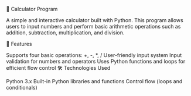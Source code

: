 🧮 Calculator Program

A simple and interactive calculator built with Python. This program allows users to input numbers and perform basic arithmetic operations such as addition, subtraction, multiplication, and division.

🚀 Features

Supports four basic operations: +, -, *, /
User-friendly input system
Input validation for numbers and operators
Uses Python functions and loops for efficient flow control
🛠 Technologies Used

Python 3.x
Built-in Python libraries and functions
Control flow (loops and conditionals)
